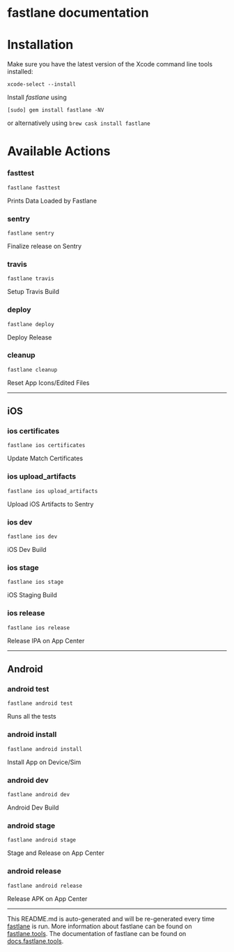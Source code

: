 fastlane documentation
================
# Installation

Make sure you have the latest version of the Xcode command line tools installed:

```
xcode-select --install
```

Install _fastlane_ using
```
[sudo] gem install fastlane -NV
```
or alternatively using `brew cask install fastlane`

# Available Actions
### fasttest
```
fastlane fasttest
```
Prints Data Loaded by Fastlane
### sentry
```
fastlane sentry
```
Finalize release on Sentry
### travis
```
fastlane travis
```
Setup Travis Build
### deploy
```
fastlane deploy
```
Deploy Release
### cleanup
```
fastlane cleanup
```
Reset App Icons/Edited Files

----

## iOS
### ios certificates
```
fastlane ios certificates
```
Update Match Certificates
### ios upload_artifacts
```
fastlane ios upload_artifacts
```
Upload iOS Artifacts to Sentry
### ios dev
```
fastlane ios dev
```
iOS Dev Build
### ios stage
```
fastlane ios stage
```
iOS Staging Build
### ios release
```
fastlane ios release
```
Release IPA on App Center

----

## Android
### android test
```
fastlane android test
```
Runs all the tests
### android install
```
fastlane android install
```
Install App on Device/Sim
### android dev
```
fastlane android dev
```
Android Dev Build
### android stage
```
fastlane android stage
```
Stage and Release on App Center
### android release
```
fastlane android release
```
Release APK on App Center

----

This README.md is auto-generated and will be re-generated every time [fastlane](https://fastlane.tools) is run.
More information about fastlane can be found on [fastlane.tools](https://fastlane.tools).
The documentation of fastlane can be found on [docs.fastlane.tools](https://docs.fastlane.tools).
